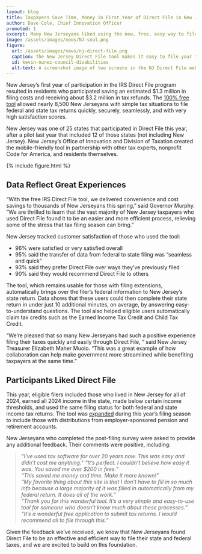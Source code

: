 ```yaml
---
layout: blog
title: Taxpayers Save Time, Money in First Year of Direct File in New Jersey
author: Dave Cole, Chief Innovation Officer
promoted: 1
excerpt: Many New Jerseyans liked using the new, free, easy way to file their taxes directly with government. The 8,500 participants this year saved roughly $1.3 million in filing fees and received over $3 million in refunds.
image: /assets/images/news/NJ-seal.png
figure:
  url: /assets/images/news/nj-direct-file.png
  caption: The New Jersey Direct File tool makes it easy to file your tax return for free.
  id: kevin-nunez-council-disabilities
  alt-text: A screenshot image of two screens in the NJ Direct File website, shows a form for entering income information and determining eligibility for the Earned Income Tax Credit
---
```

New Jersey’s first year of participation in the IRS Direct File program resulted in residents who participated saving an estimated $1.3 million in filing costs and receiving about $3.2 million in tax refunds. The [100% free tool](http://directfile.nj.gov) allowed nearly 8,500 New Jerseyans with simple tax situations to file federal and state tax returns quickly, securely, seamlessly, and with very high satisfaction scores.

New Jersey was one of 25 states that participated in Direct File this year, after a pilot last year that included 12 of those states (not including New Jersey). New Jersey’s Office of Innovation and Division of Taxation created the mobile-friendly tool in partnership with other tax experts, nonprofit Code for America, and residents themselves. 

{% include figure.html %}

## Data Reflect Great Experiences

“With the free IRS Direct File tool, we delivered convenience and cost savings to thousands of New Jerseyans this spring,” said Governor Murphy. “We are thrilled to learn that the vast majority of New Jersey taxpayers who used Direct File found it to be an easier and more efficient process, relieving some of the stress that tax filing season can bring.”

New Jersey tracked customer satisfaction of those who used the tool:

* 96% were satisfied or very satisfied overall  
* 95% said the transfer of data from federal to state filing was “seamless and quick”  
* 93% said they prefer Direct File over ways they’ve previously filed  
* 90% said they would recommend Direct File to others

The tool, which remains usable for those with filing extensions, automatically brings over the filer’s federal information to New Jersey’s state return. Data shows that these users could then complete their state return in under just 10 additional minutes, on average, by answering easy-to-understand questions. The tool also helped eligible users automatically claim tax credits such as the Earned Income Tax Credit and Child Tax Credit.

“We’re pleased that so many New Jerseyans had such a positive experience filing their taxes quickly and easily through Direct File, “ said New Jersey Treasurer Elizabeth Maher Muoio. “This was a great example of how collaboration can help make government more streamlined while benefiting taxpayers at the same time.”

## Participants Liked Direct File

This year, eligible filers included those who lived in New Jersey for all of 2024, earned all 2024 income in the state, made below certain income thresholds, and used the same filing status for both federal and state income tax returns. The tool was [expanded](https://www.nj.gov/governor/news/news/562025/approved/20250311a.shtml) during this year’s filing season to include those with distributions from employer-sponsored pension and retirement accounts.

New Jerseyans who completed the post-filing survey were asked to provide any additional feedback. Their comments were positive, including:  
>*“I’ve used tax software for over 20 years now. This was easy and didn’t cost me anything.”*
>*“It’s perfect. I couldn’t believe how easy it was. You saved me over $200 in fees.”*  
>*“This saved me money and time. Make it more known\!”*  
>*“My favorite thing about this site is that I don’t have to fill in so much info because a large majority of it was filled in automatically from my federal return. It does all of the work.”*  
>*“Thank you for this wonderful tool. It’s a very simple and easy-to-use tool for someone who doesn’t know much about these processes.”*  
>*“It’s a wonderful free application to submit tax returns. I would recommend all to file through this.”*

Given the feedback we’ve received, we know that New Jerseyans found Direct File to be an effective and efficient way to file their state and federal taxes, and we are excited to build on this foundation.
